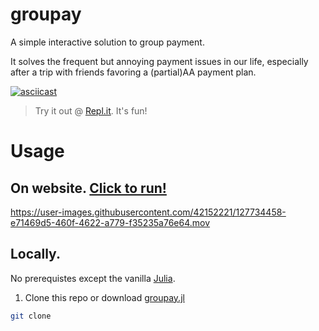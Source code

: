 # groupay

A simple interactive solution to group payment.

It solves the frequent but annoying payment issues in our life, especially after a trip with friends favoring a (partial)AA payment plan.

[![asciicast](https://asciinema.org/a/427746.svg)](https://asciinema.org/a/427746?t=7)

> Try it out @ [Repl.it](https://replit.com/@zfengg/groupay#groupay.jl). It's fun!

# Usage
## On website. [Click to run!](https://replit.com/@zfengg/groupay#groupay.jl)

https://user-images.githubusercontent.com/42152221/127734458-e71469d5-460f-4622-a779-f35235a76e64.mov

## Locally.
No prerequistes except the vanilla [Julia](https://julialang.org/downloads/).

1. Clone this repo or download [groupay.jl](groupay.jl)
```bash
git clone 
```
